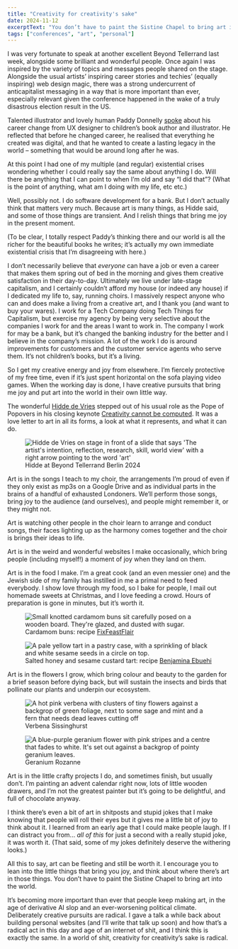 ```yaml
---
title: "Creativity for creativity's sake"
date: 2024-11-12
excerptText: "You don’t have to paint the Sistine Chapel to bring art into the world."
tags: ["conferences", "art", "personal"]
---
```

I was very fortunate to speak at another excellent Beyond Tellerrand last week, alongside some brilliant and wonderful people. Once again I was inspired by the variety of topics and messages people shared on the stage. Alongside the usual artists’ inspiring career stories and techies’ (equally inspiring) web design magic, there was a strong undercurrent of anticapitalist messaging in a way that is more important than ever, especially relevant given the conference happened in the wake of a truly disastrous election result in the US. 

Talented illustrator and lovely human Paddy Donnelly [spoke](https://beyondtellerrand.com/events/berlin-2024/speakers/paddy-donnelly#talk) about his career change from UX designer to children’s book author and illustrator. He reflected that before he changed career, he realised that everything he created was digital, and that he wanted to create a lasting legacy in the world &ndash; something that would be around long after he was. 

At this point I had one of my multiple (and regular) existential crises wondering whether I could really say the same about anything I do. Will there be anything that I can point to when I’m old and say “I did that”? (What is the point of anything, what am I doing with my life, etc etc.)

Well, possibly not. I do software development for a bank. But I don’t actually think that matters very much. Because art is many things, as Hidde said, and some of those things are transient. And I relish things that bring me joy in the present moment. 

(To be clear, I totally respect Paddy’s thinking there and our world is all the richer for the beautiful books he writes; it’s actually my own immediate existential crisis that I’m disagreeing with here.)

I don’t necessarily believe that *everyone* can have a job or even a career that makes them spring out of bed in the morning and gives them creative satisfaction in their day-to-day. Ultimately we live under late-stage capitalism, and I certainly couldn’t afford my house (or indeed any house) if I dedicated my life to, say, running choirs. I massively respect anyone who can and does make a living from a creative art, and I thank you (and want to buy your wares). I work for a Tech Company doing Tech Things for Capitalism, but exercise my agency by being very selective about the companies I work for and the areas I want to work in. The company I work for may be a bank, but it’s changed the banking industry for the better and I believe in the company’s mission. A lot of the work I do is around improvements for customers and the customer service agents who serve them. It’s not children’s books, but it’s a living.

So I get my creative energy and joy from elsewhere. I’m fiercely protective of my free time, even if it’s just spent horizontal on the sofa playing video games. When the working day is done, I have creative pursuits that bring me joy and put art into the world in their own little way.

The wonderful [Hidde de Vries](https://hidde.blog) stepped out of his usual role as the Pope of Popovers in his closing keynote [Creativity cannot be computed](https://talks.hiddedevries.nl/dFZf3b/creativity-cannot-be-computed). It was a love letter to art in all its forms, a look at what it represents, and what it can do. 

<figure>
<img src="/img/blog/creativity24/hidde-bt24.png" alt="Hidde de Vries on stage in front of a slide that says 'The artist's intention, reflection, research, skill, world view' with a right arrow pointing to the word 'art'">
<figcaption>Hidde at Beyond Tellerrand Berlin 2024</figcaption>
</figure>

Art is in the songs I teach to my choir, the arrangements I’m proud of even if they only exist as mp3s on a Google Drive and as individual parts in the brains of a handful of exhausted Londoners. We’ll perform those songs, bring joy to the audience (and ourselves), and people might remember it, or they might not. 

Art is watching other people in the choir learn to arrange and conduct songs, their faces lighting up as the harmony comes together and the choir is brings their ideas to life. 

Art is in the weird and wonderful websites I make occasionally, which bring people (including myself!) a moment of joy when they land on them.

Art is in the food I make. I’m a great cook (and an even messier one) and the Jewish side of my family has instilled in me a primal need to feed everybody. I show love through my food, so I bake for people, I mail out homemade sweets at Christmas, and I love feeding a crowd. Hours of preparation is gone in minutes, but it’s worth it. 

<div class="two-col"> 
<figure>
<img src="/img/blog/creativity24/cardamom.JPG" alt="Small knotted cardamom buns sit carefully posed on a wooden board. They're glazed, and dusted with sugar.">
<figcaption>Cardamom buns: recipe <a href="https://www.fixfeastflair.com/home/2015/2/9/swedish-cardamom-rolls-kardemummabullar-recipe">FixFeastFlair</a></figcaption>
</figure>
<figure>
<picture>
<img src="/img/blog/creativity24/honey-tart.JPG" alt="A pale yellow tart in a pastry case, with a sprinkling of black and white sesame seeds in a circle on top.">
</picture>
<figcaption>Salted honey and sesame custard tart: recipe <a href="https://theguardian.com/food/2023/feb/24/salted-honey-sesame-custard-tart-recipe-benjamin-ebuehi">Benjamina Ebuehi</a></figcaption>
</figure>
</div>



Art is in the flowers I grow, which bring colour and beauty to the garden for a brief season before dying back, but will sustain the insects and birds that pollinate our plants and underpin our ecosystem.

<div class="two-col"> 
<figure>
<img src="/img/blog/creativity24/verbena.JPG" alt="A hot pink verbena with clusters of tiny flowers against a backgrop of green foliage, next to some sage and mint and a fern that needs dead leaves cutting off">
<figcaption>Verbena Sissinghurst</figcaption>
</figure>
<figure>
<picture>
<img src="/img/blog/creativity24/geranium.JPG" alt="A blue-purple geranium flower with pink stripes and a centre that fades to white. It's set out against a backgrop of pointy geranium leaves.">
</picture>
<figcaption>Geranium Rozanne</figcaption>
</figure>
</div>

Art is in the little crafty projects I do, and sometimes finish, but usually don’t. I’m painting an advent calendar right now, lots of little wooden drawers, and I’m not the greatest painter but it’s going to be delightful, and full of chocolate anyway. 

I think there’s even a bit of art in shitposts and stupid jokes that I make knowing that people will roll their eyes but it gives me a little bit of joy to think about it. I learned from an early age that I could make people laugh. If I can distract you from... *all of this* for just a second with a really stupid joke, it was worth it. (That said, some of my jokes definitely deserve the withering looks.)

All this to say, art can be fleeting and still be worth it. I encourage you to lean into the little things that bring you joy, and think about where there’s art in those things. You don’t have to paint the Sistine Chapel to bring art into the world. 

It’s becoming more important than ever that people keep making art, in the age of derivative AI slop and an ever-worsening political climate. Deliberately creative pursuits are radical. I gave a talk a while back about building personal websites (and I’ll write that talk up soon) and how that’s a radical act in this day and age of an internet of shit, and I think this is exactly the same. In a world of shit, creativity for creativity’s sake is radical.

